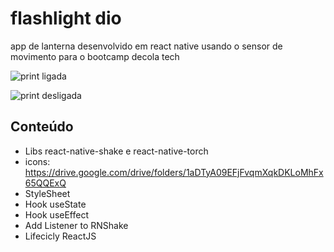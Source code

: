 # flashlight dio
app de lanterna desenvolvido em react native usando o sensor de movimento para o bootcamp decola tech

![print ligada](https://user-images.githubusercontent.com/60395738/174856651-9d0307f2-c4e0-402b-80f4-0e171e3c6acf.png)

![print desligada](https://user-images.githubusercontent.com/60395738/174856675-b02b6161-d004-4fa2-a8d1-8f278b23731f.png)

## Conteúdo

- Libs react-native-shake e react-native-torch
- icons: https://drive.google.com/drive/folders/1aDTyA09EFjFvqmXqkDKLoMhFx65QQExQ
- StyleSheet
- Hook useState
- Hook useEffect
- Add Listener to RNShake
- Lifecicly ReactJS
